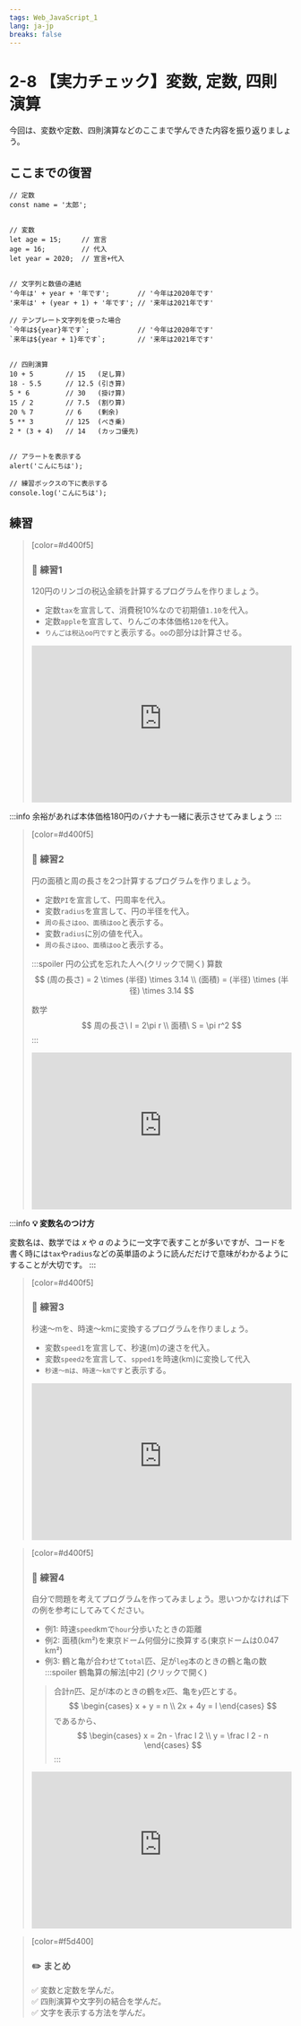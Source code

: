 ```yaml
---
tags: Web_JavaScript_1
lang: ja-jp
breaks: false
---
```


<style>
iframe{
  border: none;
  width: 100%;
  min-height: 20em;
}
.mathjax > .MJXc-display {
    background: #eee;
    border-radius: 8px;
    box-shadow: #eee 0 -6px, #eee 0 6px;
}
</style>

# 2-8 【実力チェック】変数, 定数, 四則演算

今回は、変数や定数、四則演算などのここまで学んできた内容を振り返りましょう。

## ここまでの復習

```javascript=
// 定数
const name = '太郎'; 


// 変数
let age = 15;     // 宣言
age = 16;         // 代入
let year = 2020;  // 宣言+代入


// 文字列と数値の連結
'今年は' + year + '年です';       // '今年は2020年です'
'来年は' + (year + 1) + '年です'; // '来年は2021年です'

// テンプレート文字列を使った場合
`今年は${year}年です`;            // '今年は2020年です'
`来年は${year + 1}年です`;        // '来年は2021年です'


// 四則演算
10 + 5        // 15   (足し算)
18 - 5.5      // 12.5 (引き算)
5 * 6         // 30   (掛け算)
15 / 2        // 7.5  (割り算)
20 % 7        // 6    (剰余)
5 ** 3        // 125  (べき乗)
2 * (3 + 4)   // 14   (カッコ優先)


// アラートを表示する
alert('こんにちは');

// 練習ボックスの下に表示する
console.log('こんにちは');
```

## 練習

> [color=#d400f5]
> 
> ### :rocket: **練習1**
> 
> 120円のリンゴの税込金額を計算するプログラムを作りましょう。  
> - 定数`tax`を宣言して、消費税10%なので初期値`1.10`を代入。
> - 定数`apple`を宣言して、りんごの本体価格`120`を代入。
> - `りんごは税込oo円です`と表示する。`oo`の部分は計算させる。
> <iframe src="https://uec-programming.github.io/basic_training/web-sample/editor.html?code=// 税率を定義\n\n// りんごの価格を定義\n\n// 表示する\n"></iframe>
> 

:::info
余裕があれば本体価格180円のバナナも一緒に表示させてみましょう
:::

> [color=#d400f5]
> 
> ### :rocket: **練習2**
> 
> 円の面積と周の長さを2つ計算するプログラムを作りましょう。  
> - 定数`PI`を宣言して、円周率を代入。
> - 変数`radius`を宣言して、円の半径を代入。
> - `周の長さはoo、面積はoo`と表示する。
> - 変数`radius`に別の値を代入。
> - `周の長さはoo、面積はoo`と表示する。
> 
> :::spoiler 円の公式を忘れた人へ(クリックで開く)
> 算数
> $$
> (周の長さ) = 2 \times (半径) \times 3.14 \\
> (面積) = (半径) \times (半径) \times 3.14
> $$
> 
> 数学
> $$
> 周の長さ\ l = 2\pi r \\
> 面積\ S = \pi r^2
> $$
> :::
>
> <iframe src="https://uec-programming.github.io/basic_training/web-sample/editor.html?code=// 円周率を定義\n\n// 半径を定義\n\n// 表示する\n\n// 新しい半径を代入\n\n// 表示する\n"></iframe>
> 

:::info
**:bulb: 変数名のつけ方**

変数名は、数学では $x$ や $a$ のように一文字で表すことが多いですが、コードを書く時には`tax`や`radius`などの英単語のように読んだだけで意味がわかるようにすることが大切です。
:::

> [color=#d400f5]
> 
> ### :rocket: **練習3**
> 
> 秒速〜mを、時速〜kmに変換するプログラムを作りましょう。  
> - 変数`speed1`を宣言して、秒速(m)の速さを代入。
> - 変数`speed2`を宣言して、`spped1`を時速(km)に変換して代入
> - `秒速〜mは、時速〜kmです`と表示する。
> <iframe src="https://uec-programming.github.io/basic_training/web-sample/editor.html?code=// 時速を定義\n\n// 秒速を定義\n\n// 表示する\n"></iframe>
> 

> [color=#d400f5]
> 
> ### :rocket: **練習4**
> 
> 自分で問題を考えてプログラムを作ってみましょう。思いつかなければ下の例を参考にしてみてください。  
> - 例1: 時速`speed`kmで`hour`分歩いたときの距離
> - 例2: 面積(km²)を東京ドーム何個分に換算する(東京ドームは0.047 km²)
> - 例3: 鶴と亀が合わせて`total`匹、足が`leg`本のときの鶴と亀の数  
> :::spoiler 鶴亀算の解法[中2] (クリックで開く)
> > 合計$n$匹、足が$l$本のときの鶴を$x$匹、亀を$y$匹とする。
> >$$
> > \begin{cases}
> > x + y = n \\
> > 2x + 4y = l
> > \end{cases}
> > $$
> >であるから、
> >$$
> > \begin{cases}
> > x = 2n - \frac l 2 \\
> > y = \frac l 2 - n
> > \end{cases}
> > $$
> :::
> 
> <iframe src="https://uec-programming.github.io/basic_training/web-sample/editor.html?code=// 時速を定義\n\n// 秒速を定義\n\n// 表示する\n"></iframe>
> 

> [color=#f5d400]
> ### :pencil2: **まとめ**
> 
> :white_check_mark: 変数と定数を学んだ。  
> :white_check_mark: 四則演算や文字列の結合を学んだ。  
> :white_check_mark: 文字を表示する方法を学んだ。

